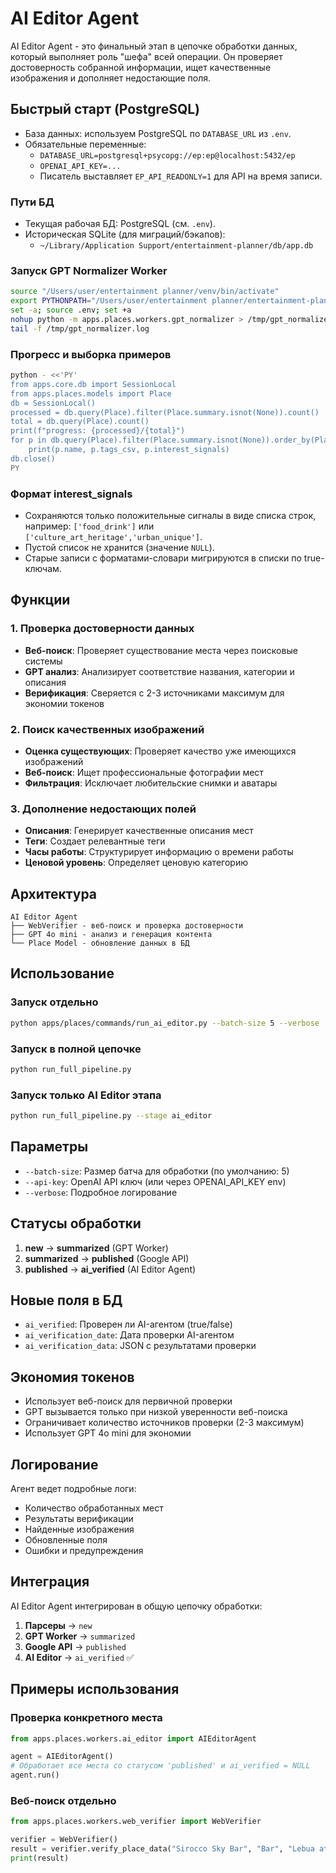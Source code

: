 # AI Editor Agent

AI Editor Agent - это финальный этап в цепочке обработки данных, который выполняет роль "шефа" всей операции. Он проверяет достоверность собранной информации, ищет качественные изображения и дополняет недостающие поля.

## Быстрый старт (PostgreSQL)

- База данных: используем PostgreSQL по `DATABASE_URL` из `.env`.
- Обязательные переменные:
  - `DATABASE_URL=postgresql+psycopg://ep:ep@localhost:5432/ep`
  - `OPENAI_API_KEY=...`
  - Писатель выставляет `EP_API_READONLY=1` для API на время записи.

### Пути БД
- Текущая рабочая БД: PostgreSQL (см. `.env`).
- Историческая SQLite (для миграций/бэкапов):
  - `~/Library/Application Support/entertainment-planner/db/app.db`

### Запуск GPT Normalizer Worker
```bash
source "/Users/user/entertainment planner/venv/bin/activate"
export PYTHONPATH="/Users/user/entertainment planner/entertainment-planner-api"
set -a; source .env; set +a
nohup python -m apps.places.workers.gpt_normalizer > /tmp/gpt_normalizer.log 2>&1 & echo $!
tail -f /tmp/gpt_normalizer.log
```

### Прогресс и выборка примеров
```bash
python - <<'PY'
from apps.core.db import SessionLocal
from apps.places.models import Place
db = SessionLocal()
processed = db.query(Place).filter(Place.summary.isnot(None)).count()
total = db.query(Place).count()
print(f"progress: {processed}/{total}")
for p in db.query(Place).filter(Place.summary.isnot(None)).order_by(Place.updated_at.desc()).limit(5):
    print(p.name, p.tags_csv, p.interest_signals)
db.close()
PY
```

### Формат interest_signals
- Сохраняются только положительные сигналы в виде списка строк, например: `['food_drink']` или `['culture_art_heritage','urban_unique']`.
- Пустой список не хранится (значение `NULL`).
- Старые записи с форматами-словари мигрируются в списки по true-ключам.

## Функции

### 1. Проверка достоверности данных
- **Веб-поиск**: Проверяет существование места через поисковые системы
- **GPT анализ**: Анализирует соответствие названия, категории и описания
- **Верификация**: Сверяется с 2-3 источниками максимум для экономии токенов

### 2. Поиск качественных изображений
- **Оценка существующих**: Проверяет качество уже имеющихся изображений
- **Веб-поиск**: Ищет профессиональные фотографии мест
- **Фильтрация**: Исключает любительские снимки и аватары

### 3. Дополнение недостающих полей
- **Описания**: Генерирует качественные описания мест
- **Теги**: Создает релевантные теги
- **Часы работы**: Структурирует информацию о времени работы
- **Ценовой уровень**: Определяет ценовую категорию

## Архитектура

```
AI Editor Agent
├── WebVerifier - веб-поиск и проверка достоверности
├── GPT 4o mini - анализ и генерация контента
└── Place Model - обновление данных в БД
```

## Использование

### Запуск отдельно
```bash
python apps/places/commands/run_ai_editor.py --batch-size 5 --verbose
```

### Запуск в полной цепочке
```bash
python run_full_pipeline.py
```

### Запуск только AI Editor этапа
```bash
python run_full_pipeline.py --stage ai_editor
```

## Параметры

- `--batch-size`: Размер батча для обработки (по умолчанию: 5)
- `--api-key`: OpenAI API ключ (или через OPENAI_API_KEY env)
- `--verbose`: Подробное логирование

## Статусы обработки

1. **new** → **summarized** (GPT Worker)
2. **summarized** → **published** (Google API)
3. **published** → **ai_verified** (AI Editor Agent)

## Новые поля в БД

- `ai_verified`: Проверен ли AI-агентом (true/false)
- `ai_verification_date`: Дата проверки AI-агентом
- `ai_verification_data`: JSON с результатами проверки

## Экономия токенов

- Использует веб-поиск для первичной проверки
- GPT вызывается только при низкой уверенности веб-поиска
- Ограничивает количество источников проверки (2-3 максимум)
- Использует GPT 4o mini для экономии

## Логирование

Агент ведет подробные логи:
- Количество обработанных мест
- Результаты верификации
- Найденные изображения
- Обновленные поля
- Ошибки и предупреждения

## Интеграция

AI Editor Agent интегрирован в общую цепочку обработки:

1. **Парсеры** → `new`
2. **GPT Worker** → `summarized` 
3. **Google API** → `published`
4. **AI Editor** → `ai_verified` ✅

## Примеры использования

### Проверка конкретного места
```python
from apps.places.workers.ai_editor import AIEditorAgent

agent = AIEditorAgent()
# Обработает все места со статусом 'published' и ai_verified = NULL
agent.run()
```

### Веб-поиск отдельно
```python
from apps.places.workers.web_verifier import WebVerifier

verifier = WebVerifier()
result = verifier.verify_place_data("Sirocco Sky Bar", "Bar", "Lebua at State Tower")
print(result)
```
